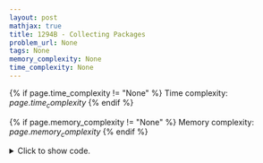 ```yaml
---
layout: post
mathjax: true
title: 1294B - Collecting Packages
problem_url: None
tags: None
memory_complexity: None
time_complexity: None
---
```




{% if page.time_complexity != "None" %}
Time complexity: ${{ page.time_complexity }}$
{% endif %}

{% if page.memory_complexity != "None" %}
Memory complexity: ${{ page.memory_complexity }}$
{% endif %}

<details>
<summary>
<p style="display:inline">Click to show code.</p>
</summary>
```cpp
{% raw %}
using namespace std;
using ll = long long;
int n;
int X[1010];
int Y[1010];
void sort_points(int n) {
  pair<int, int> pairt[n];
  for (int i = 0; i < n; i++) {
    pairt[i].first = X[i];
    pairt[i].second = Y[i];
  }
  sort(pairt, pairt + n);
  for (int i = 0; i < n; i++) {
    X[i] = pairt[i].first;
    Y[i] = pairt[i].second;
  }
}
pair<bool, string> solve(int n) {
  sort_points(n);
  string res = "";
  int last_x = 0;
  int last_y = 0;
  for (int i = 0; i < n; ++i) {
    if (Y[i] < last_y)
      return {false, res};
    int dy = Y[i] - last_y;
    int dx = X[i] - last_x;
    last_x = X[i];
    last_y = Y[i];
    for (int j = 0; j < dx; ++j)
      res += "R";
    for (int j = 0; j < dy; ++j)
      res += "U";
  }
  return {true, res};
}
int main(void) {
  int t;
  cin >> t;
  for (int i = 0; i < t; ++i) {
    cin >> n;
    for (int j = 0; j < n; ++j) {
      cin >> X[j] >> Y[j];
    }
    auto [b, res] = solve(n);
    if (b) {
      cout << "YES\n" << res << endl;
    } else
      cout << "NO\n";
  }
  return 0;
}

{% endraw %}
```
</details>


